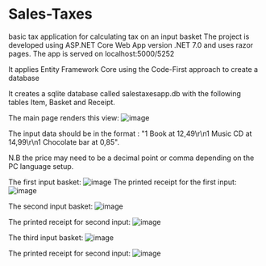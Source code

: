 # Sales-Taxes
basic tax application for calculating tax on an input basket
The project is developed using ASP.NET Core Web App version .NET 7.0 and uses razor pages.
The app is served on localhost:5000/5252

It applies Entity Framework Core using the Code-First approach to create a database  

It creates a sqlite database called salestaxesapp.db with the following tables Item, Basket and Receipt.

The main page renders this view:
![image](https://github.com/Kefuoe/Sales-Taxes/assets/66252154/2c7d4fbd-21c5-47e7-8496-bf0535157868)

The input data should be in the format : "1 Book at 12,49\r\n1 Music CD at 14,99\r\n1 Chocolate bar at 0,85".

N.B the price may need to be a decimal point or comma depending on the PC language setup.

The first input basket: 
![image](https://github.com/Kefuoe/Sales-Taxes/assets/66252154/c16c607c-4f3f-440e-b13b-812cd54f3d27)
The printed receipt for the first input:
![image](https://github.com/Kefuoe/Sales-Taxes/assets/66252154/7d848ea4-c563-41b0-95ee-e2b135228ae1)

The second input basket: 
![image](https://github.com/Kefuoe/Sales-Taxes/assets/66252154/409fc323-efc6-44d0-8f08-674068cdcfba)

The printed receipt for second input:
![image](https://github.com/Kefuoe/Sales-Taxes/assets/66252154/cc107c44-d3e4-4ed2-85b4-416a7c80a144)

The third input basket: 
![image](https://github.com/Kefuoe/Sales-Taxes/assets/66252154/cb660dd6-9eaa-4c15-ba97-d93153224b97)

The printed receipt for second input:
![image](https://github.com/Kefuoe/Sales-Taxes/assets/66252154/50125733-ec7d-441d-83dd-e13b771382ba)








